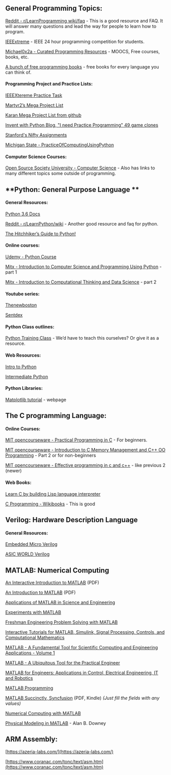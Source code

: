 ## **General Programming Topics:**

[Reddit - r/LearnProgramming wiki/faq](https://www.reddit.com/r/learnprogramming/wiki/faq) - This is a good resource and FAQ. It will answer many questions and lead the way for people to learn how to program.

[IEEExtreme](http://ieeextreme.org/) - IEEE 24 hour programming competition for students.

[Michael0x2a - Curated Programming Resources](https://github.com/Michael0x2a/curated-programming-resources/blob/master/resources.md) - MOOCS, Free courses, books, etc.

[A bunch of free programming books](https://github.com/EbookFoundation/free-programming-books/blob/master/free-programming-books.md#c) - free books for every language you can think of.

#### **Programming Project and Practice Lists:**

[IEEEXtereme Practice Task](https://csacademy.com/ieeextreme-practice/tasks/)

[Martyr2’s Mega Project List](http://www.dreamincode.net/forums/topic/78802-martyr2s-mega-project-ideas-list/)

[Karan Mega Project List from github](https://github.com/karan/Projects)

[Invent with Python Blog, "I need Practice Programming" 49 game clones](http://inventwithpython.com/blog/2012/02/20/i-need-practice-programming-49-ideas-for-game-clones-to-code/)

[Stanford's Nifty Assignments](http://nifty.stanford.edu/)

[Michigan State  - PracticeOfComputingUsingPython](http://www.cse.msu.edu/~cse231/PracticeOfComputingUsingPython/)

#### **Computer Science Courses:**

[Open Source Society University - Computer Science](https://github.com/ossu/computer-science) - Also has links to many different topics some outside of programming.

## **Python: General Purpose Language **

#### **General Resources:**

[Python 3.6 Docs](https://docs.python.org/3/)

[Reddit - r/LearnPython/wiki](https://www.reddit.com/r/learnpython/wiki/index) - Another good resource and faq for python.

[The Hitchhiker’s Guide to Python!](https://python-guide.readthedocs.io/en/latest/)

#### **Online courses:**

[Udemy - Python Course](https://www.udemy.com/python-for-absolute-beginners-u/)

[Mitx - Introduction to Computer Science and Programming Using Python](https://www.edx.org/course/introduction-computer-science-mitx-6-00-1x-11) - part 1

[Mitx - Introduction to Computational Thinking and Data Science](https://www.edx.org/course/introduction-computational-thinking-data-mitx-6-00-2x-6) - part 2

#### **Youtube series:**

[Thenewboston](https://www.youtube.com/watch?v=HBxCHonP6Ro&list=PL6gx4Cwl9DGAcbMi1sH6oAMk4JHw91mC_)

[Sentdex](https://www.youtube.com/watch?v=oVp1vrfL_w4&list=PLQVvvaa0QuDe8XSftW-RAxdo6OmaeL85M)

#### **Python Class outlines:**

[Python Training Class](https://github.com/girisagar46/PythonTrainingClass) - We’d have to teach this ourselves? Or give it as a resource.

#### **Web Resources:**

[Intro to Python](https://overiq.com/python/3.4/intro-to-python/)

[Intermediate Python](http://book.pythontips.com/en/latest/)

#### **Python Libraries:**

[Matplotlib tutorial](https://www.dataquest.io/blog/matplotlib-tutorial/) - webpage

## **The C programming Language:**

#### **Online Courses:**

[MIT opencourseware - Practical Programming in C](https://ocw.mit.edu/courses/electrical-engineering-and-computer-science/6-087-practical-programming-in-c-january-iap-2010/) - For beginners.

[MIT opencourseware - Introduction to C Memory Management and C++ OO Programming](https://ocw.mit.edu/courses/electrical-engineering-and-computer-science/6-088-introduction-to-c-memory-management-and-c-object-oriented-programming-january-iap-2010/) - Part 2 or for non-beginners

[MIT opencourseware - Effective programming in c and c++](https://ocw.mit.edu/courses/electrical-engineering-and-computer-science/6-s096-effective-programming-in-c-and-c-january-iap-2014/) - like previous 2 (newer)

#### **Web Books:**

[Learn C by building Lisp language interpreter](http://www.buildyourownlisp.com/)

[C Programming - Wikibooks](https://en.wikibooks.org/wiki/C_Programming) - This is good

## **Verilog: Hardware Description Language**

#### **General Resources:**

[Embedded Micro Verilog](https://embeddedmicro.com/pages/verilog)

[ASIC WORLD Verilog](http://www.asic-world.com/verilog/index.html)

## **MATLAB: Numerical Computing**

[An Interactive Introduction to MATLAB](http://www.science.smith.edu/%7Ejcardell/Courses/EGR326/Intro-to-MATLAB.pdf) (PDF)

[An Introduction to MATLAB](http://www.maths.dundee.ac.uk/software/MatlabNotes.pdf) (PDF)

[Applications of MATLAB in Science and Engineering](http://www.intechopen.com/books/applications-of-matlab-in-science-and-engineering)

[Experiments with MATLAB](http://www.mathworks.com/moler/exm/index.html?requestedDomain=www.mathworks.com&nocookie=true)

[Freshman Engineering Problem Solving with MATLAB](http://cnx.org/featureContent/mfiles)

[Interactive Tutorials for MATLAB, Simulink, Signal Processing, Controls, and Computational Mathematics](http://www.mathworks.com/tutorials)

[MATLAB - A Fundamental Tool for Scientific Computing and Engineering Applications - Volume 1](http://www.intechopen.com/books/matlab-a-fundamental-tool-for-scientific-computing-and-engineering-applications-volume-1)

[MATLAB - A Ubiquitous Tool for the Practical Engineer](http://www.intechopen.com/books/matlab-a-ubiquitous-tool-for-the-practical-engineer)

[MATLAB for Engineers: Applications in Control, Electrical Engineering, IT and Robotics](http://www.intechopen.com/books/matlab-for-engineers-applications-in-control-electrical-engineering-it-and-robotics)

[MATLAB Programming](https://en.wikibooks.org/wiki/MATLAB_Programming)

[MATLAB Succinctly, Syncfusion](https://www.syncfusion.com/resources/techportal/ebooks/matlab) (PDF, Kindle) *(Just fill the fields with any values)*

[Numerical Computing with MATLAB](http://www.mathworks.com/moler/index_ncm.html?requestedDomain=www.mathworks.com&nocookie=true)

[Physical Modeling in MATLAB](http://greenteapress.com/matlab/index.html) - Alan B. Downey

## **ARM Assembly:**

[https://azeria-labs.com/](https://azeria-labs.com/)

[https://www.coranac.com/tonc/text/asm.htm](https://www.coranac.com/tonc/text/asm.htm)
